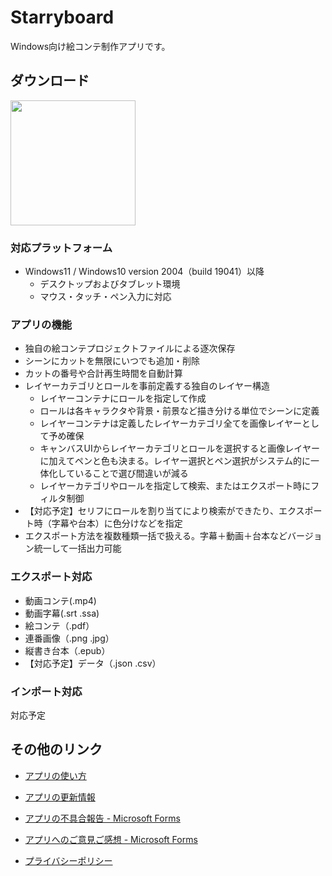 # Starryboard 

Windows向け絵コンテ制作アプリです。

## ダウンロード

<a href="https://apps.microsoft.com/detail/9pn1wkv4cglj?cid=github_io_about&mode=direct">
	<img src="https://get.microsoft.com/images/ja%20dark.svg" width="200"/>
</a>

### 対応プラットフォーム
* Windows11 / Windows10 version 2004（build 19041）以降 
  * デスクトップおよびタブレット環境
  * マウス・タッチ・ペン入力に対応

### アプリの機能

* 独自の絵コンテプロジェクトファイルによる逐次保存
* シーンにカットを無限にいつでも追加・削除
* カットの番号や合計再生時間を自動計算
* レイヤーカテゴリとロールを事前定義する独自のレイヤー構造
  * レイヤーコンテナにロールを指定して作成
  * ロールは各キャラクタや背景・前景など描き分ける単位でシーンに定義
  * レイヤーコンテナは定義したレイヤーカテゴリ全てを画像レイヤーとして予め確保
  * キャンバスUIからレイヤーカテゴリとロールを選択すると画像レイヤーに加えてペンと色も決まる。レイヤー選択とペン選択がシステム的に一体化していることで選び間違いが減る
  * レイヤーカテゴリやロールを指定して検索、またはエクスポート時にフィルタ制御
* 【対応予定】セリフにロールを割り当てにより検索ができたり、エクスポート時（字幕や台本）に色分けなどを指定
* エクスポート方法を複数種類一括で扱える。字幕＋動画＋台本などバージョン統一して一括出力可能


### エクスポート対応

* 動画コンテ(.mp4)
* 動画字幕(.srt .ssa)
* 絵コンテ（.pdf）
* 連番画像（.png .jpg）
* 縦書き台本（.epub）
* 【対応予定】データ（.json .csv）

### インポート対応

対応予定

## その他のリンク

* [アプリの使い方](https://tor4kichi.github.io/starryboard/features/features_v0)
* [アプリの更新情報](/starryboard/updates)

* [アプリの不具合報告 - Microsoft Forms](https://forms.microsoft.com/Pages/ResponsePage.aspx?id=DQSIkWdsW0yxEjajBLZtrQAAAAAAAAAAAAZAAObntfNURDJFOUJGU0pZRVM5SVNXUTU3SE5RNFA5MS4u)
* [アプリへのご意見ご感想 - Microsoft Forms](https://forms.office.com/Pages/ResponsePage.aspx?id=DQSIkWdsW0yxEjajBLZtrQAAAAAAAAAAAAZAAObntfNURFBZNzMzSTBEMlNNMjJHTEk0UU1WQVNZSS4u)

* [プライバシーポリシー](/starryboard/privacy-policy)


